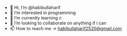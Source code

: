 - 👋 Hi, I’m @habibullaharif
- 👀 I’m interested in programming
- 🌱 I’m currently learning c
- 💞️ I’m looking to collaborate on anything if i can
- 📫 How to reach me -> habibullaharif2520@gmail.com

<!---
C programming language/Recursion is a ✨ special ✨ repository because its `README.md` (this file) appears on your GitHub profile.
You can click the Preview link to take a look at your changes.
--->
